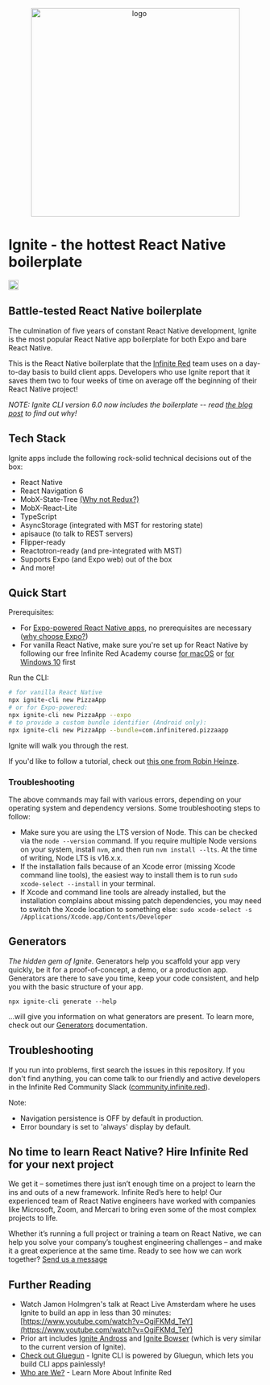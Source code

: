 <p align="center"><img src="http://ir_public.s3.amazonaws.com/projects/ignite/ignite-bowser-launch-screen.png" alt="logo" width="414px"></p>

# Ignite - the hottest React Native boilerplate

<a href="https://badge.fury.io/js/ignite-cli" target="_blank"><img src="https://badge.fury.io/js/ignite-cli.svg" alt="npm version" height="20"></a>

## Battle-tested React Native boilerplate

The culmination of five years of constant React Native development, Ignite is the most popular React Native app boilerplate for both Expo and bare React Native.

This is the React Native boilerplate that the [Infinite Red](https://infinite.red) team uses on a day-to-day basis to build client apps. Developers who use Ignite report that it saves them two to four weeks of time on average off the beginning of their React Native project!

_NOTE: Ignite CLI version 6.0 now includes the boilerplate -- read [the blog post](https://shift.infinite.red/introducing-ignite-4-0-flame-1dfc891f9966) to find out why!_

## Tech Stack

Ignite apps include the following rock-solid technical decisions out of the box:

- React Native
- React Navigation 6
- MobX-State-Tree [(Why not Redux?)](https://github.com/infinitered/ignite/blob/master/docs/MobX-State-Tree.md)
- MobX-React-Lite
- TypeScript
- AsyncStorage (integrated with MST for restoring state)
- apisauce (to talk to REST servers)
- Flipper-ready
- Reactotron-ready (and pre-integrated with MST)
- Supports Expo (and Expo web) out of the box
- And more!

## Quick Start

Prerequisites:

- For [Expo-powered React Native apps](https://expo.io/), no prerequisites are necessary ([why choose Expo?](https://medium.com/@adhithiravi/building-react-native-apps-expo-or-not-d49770d1f5b8))
- For vanilla React Native, make sure you're set up for React Native by following our free Infinite Red Academy course [for macOS](https://academy.infinite.red/p/installing-react-native-tutorial-on-macos) or [for Windows 10](https://academy.infinite.red/p/installing-react-native-tutorial-on-windows-10) first

Run the CLI:

```bash
# for vanilla React Native
npx ignite-cli new PizzaApp
# or for Expo-powered:
npx ignite-cli new PizzaApp --expo
# to provide a custom bundle identifier (Android only):
npx ignite-cli new PizzaApp --bundle=com.infinitered.pizzaapp
```

Ignite will walk you through the rest.

If you'd like to follow a tutorial, check out [this one from Robin Heinze](https://shift.infinite.red/creating-a-trivia-app-with-ignite-bowser-part-1-1987cc6e93a1).

### Troubleshooting

The above commands may fail with various errors, depending on your operating system and dependency versions. Some troubleshooting steps to follow:

- Make sure you are using the LTS version of Node. This can be checked via the `node --version` command. If you require multiple Node versions on your system, install `nvm`, and then run `nvm install --lts`. At the time of writing, Node LTS is v16.x.x.
- If the installation fails because of an Xcode error (missing Xcode command line tools), the easiest way to install them is to run `sudo xcode-select --install` in your terminal.
- If Xcode and command line tools are already installed, but the installation complains about missing patch dependencies, you may need to switch the Xcode location to something else: `sudo xcode-select -s /Applications/Xcode.app/Contents/Developer`

## Generators

_The hidden gem of Ignite._ Generators help you scaffold your app very quickly, be it for a proof-of-concept, a demo, or a production app. Generators are there to save you time, keep your code consistent, and help you with the basic structure of your app.

```
npx ignite-cli generate --help
```

...will give you information on what generators are present. To learn more, check out our [Generators](https://github.com/infinitered/ignite/blob/master/docs/Generators.md) documentation.

## Troubleshooting

If you run into problems, first search the issues in this repository. If you don't find anything, you can come talk to our friendly and active developers in the Infinite Red Community Slack ([community.infinite.red](http://community.infinite.red)).

Note:

- Navigation persistence is OFF by default in production.
- Error boundary is set to 'always' display by default.

## No time to learn React Native? Hire Infinite Red for your next project

We get it – sometimes there just isn’t enough time on a project to learn the ins and outs of a new framework. Infinite Red’s here to help! Our experienced team of React Native engineers have worked with companies like Microsoft, Zoom, and Mercari to bring even some of the most complex projects to life.

Whether it’s running a full project or training a team on React Native, we can help you solve your company’s toughest engineering challenges – and make it a great experience at the same time.
Ready to see how we can work together? [Send us a message](mailto:hello@infinite.red)

## Further Reading

- Watch Jamon Holmgren's talk at React Live Amsterdam where he uses Ignite to build an app in less than 30 minutes: [https://www.youtube.com/watch?v=OgiFKMd_TeY](https://www.youtube.com/watch?v=OgiFKMd_TeY)
- Prior art includes [Ignite Andross](https://github.com/infinitered/ignite-andross) and [Ignite Bowser](https://github.com/infinitered/ignite-bowser) (which is very similar to the current version of Ignite).
- [Check out Gluegun](https://github.com/infinitered/gluegun) - Ignite CLI is powered by Gluegun, which lets you build CLI apps painlessly!
- [Who are We?](https://infinite.red) - Learn More About Infinite Red
